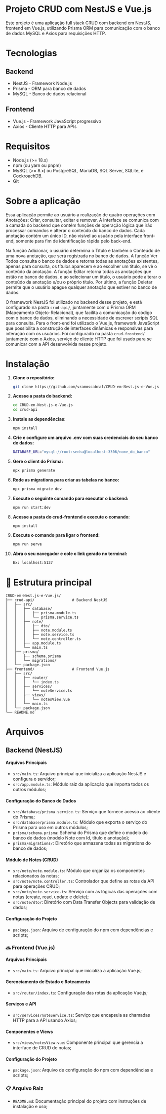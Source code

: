# Projeto CRUD com NestJS e Vue.js

Este projeto é uma aplicação full stack CRUD com backend em NestJS, frontend em Vue.js, utilizando Prisma ORM para comunicação com o banco de dados MySQL e Axios para requisições HTTP.

# Tecnologias

## Backend
* NestJS - Framework Node.js
* Prisma - ORM para banco de dados
* MySQL - Banco de dados relacional

## Frontend
* Vue.js - Framework JavaScript progressivo
* Axios - Cliente HTTP para APIs

# Requisitos

* Node.js (>= 18.x)
* npm (ou yarn ou pnpm)
* MySQL (>= 8.x) ou PostgreSQL, MariaDB, SQL Server, SQLite, e CockroachDB.
* Git

# Sobre a aplicação

Essa aplicação permite ao usuário a realização de quatro operações com Anotações: Criar, consultar, editar e remover. A interface se comunica com a camada do backend que contém funções de operação lógica que irão processar comandos e alterar o conteúdo do banco de dados. Cada anotação contém um único ID, não visível ao usuário pela interface front-end, somente para fim de identificação rápida pelo back-end.

Na função Adicionar, o usuário determina o Título e também o Conteúdo de uma nova anotação, que será registrada no banco de dados. A função Ver Todos consulta o banco de dados e retorna todas as anotações existentes, apenas para consulta, os títulos aparecem e ao escolher um título, se vê o conteúdo da anotação. A função Editar retorna todas as anotações que estão no banco de dados, e ao selecionar um título, o usuário pode alterar o conteúdo da anotação e/ou o próprio título. Por último, a função Deletar permite que o usuário apague qualquer anotação que estiver no banco de dados.

O framework NestJS foi utilizado no backend desse projeto, e está configurado na pasta ```crud-api/```, juntamente com o Prisma ORM (Mapeamento Objeto-Relacional), que facilita a comunicação do código com o banco de dados, eliminando a necessidade de escrever scripts SQL para consulta. Para o front-end foi utilizado o Vue.js, framework JavaScript que possibilita a construção de interfaces dinâmicas e responsivas para interação com os usuários. Foi configurado na pasta ```crud-frontend/``` juntamente com o Axios, serviço de cliente HTTP que foi usado para se comunicar com a API desenvolvida nesse projeto.

# Instalação

1. **Clone o repositório:**
    ```bash
    git clone https://github.com/vramoscabral/CRUD-em-Nest.js-e-Vue.js
    ```

2. **Acesse a pasta do backend:**
    ```bash
    cd CRUD-em-Nest.js-e-Vue.js
    cd crud-api
    ```

3. **Instale as dependências:**
    ```bash
    npm install
    ```

4. **Crie e configure um arquivo .env com suas credenciais do seu banco de dados:**
    ```bash
    DATABASE_URL="mysql://root:senha@localhost:3306/nome_do_banco"
    ```
    
5. **Gere o client do Prisma:**
    ```bash
    npx prisma generate
    ```

6. **Rode as migrations para criar as tabelas no banco:**
    ```bash
    npx prisma migrate dev
    ```

7. **Execute o seguinte comando para executar o backend:**
    ```bash
    npm run start:dev
    ```

8. **Acesse a pasta do crud-frontend e execute o comando:**
    ```bash
    npm install
    ```

9. **Execute o comando para ligar o frontend:**
    ```bash
    npm run serve
    ```

8. **Abra o seu navegador e cole o link gerado no terminal:**
    ```bash
    Ex: localhost:5137
    ```

# 📌 Estrutura principal

```
CRUD-em-Nest.js-e-Vue.js/
├── crud-api/                 # Backend NestJS
│   ├── src/
│   │   ├── database/
│   │   │   ├── prisma.module.ts
│   │   │   └── prisma.service.ts
│   │   ├── note/
│   │   │   ├── dto/
│   │   │   ├── note.module.ts
│   │   │   ├── note.service.ts
│   │   │   └── note.controller.ts
│   │   ├── app.module.ts
│   │   └── main.ts
│   ├── prisma/
│   │   ├── schema.prisma
│   │   └── migrations/
│   └── package.json
├── frontend/                 # Frontend Vue.js
│   ├── src/
│   │   ├── router/
│   │   │   └── index.ts
│   │   ├── services/
│   │   │   └── noteService.ts
│   │   ├── views/
│   │   │   └── notesView.vue
│   │   └── main.ts
│   └── package.json
└── README.md
```

# Arquivos

## Backend (NestJS)

#### **Arquivos Principais**
* ```src/main.ts```: Arquivo principal que inicializa a aplicação NestJS e configura o servidor;
* ```src/app.module.ts```: Módulo raiz da aplicação que importa todos os outros módulos;

#### **Configuração do Banco de Dados**
* ```src/database/prisma.service.ts```: Serviço que fornece acesso ao cliente do Prisma;
* ```src/database/prisma.module.ts```: Módulo que exporta o serviço do Prisma para uso em outros módulos;
* ```prisma/schema.prisma```: Schema do Prisma que define o modelo do banco de dados (modelo Note com Id, título e anotação);
* ```prisma/migrations/```: Diretório que armazena todas as migrations do banco de dados;

#### **Módulo de Notes (CRUD)**
* ```src/note/note.module.ts```: Módulo que organiza os componentes relacionados às notas;
* ```src/note/note.controller.ts```: Controlador que define as rotas da API para operações CRUD;
* ```src/note/note.service.ts```: Serviço com as lógicas das operações com notas (create, read, update e delete);
* ```src/note/dto/```: Diretório com Data Transfer Objects para validação de dados;

#### **Configuração do Projeto**
* ```package.json```: Arquivo de configuração do npm com dependências e scripts;

### 🔜 Frontend (Vue.js)

#### **Arquivos Principais**
* ```src/main.ts```: Arquivo principal que inicializa a aplicação Vue.js;

#### **Gerenciamento de Estado e Roteamento**
* ```src/router/index.ts```: Configuração das rotas da aplicação Vue.js;

#### **Serviços e API**
* ```src/services/noteService.ts```: Serviço que encapsula as chamadas HTTP para a API usando Axios;

#### **Componentes e Views**
* ```src/views/notesView.vue```: Componente principal que gerencia a interface de CRUD de notas;

#### **Configuração do Projeto**
* ```package.json```: Arquivo de configuração do npm com dependências e scripts;

### 📋 Arquivo Raiz
* ```README.md```: Documentação principal do projeto com instruções de instalação e uso;
